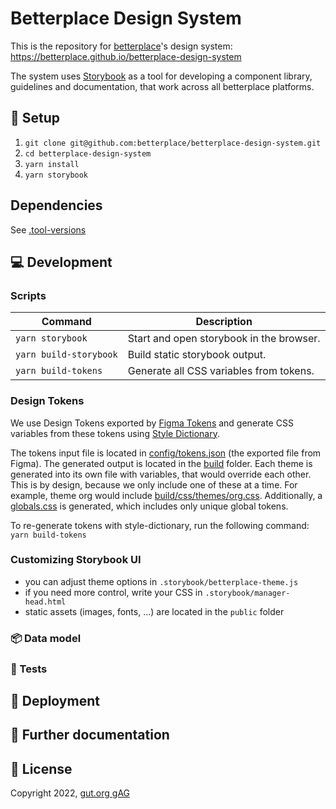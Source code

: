 # Betterplace Design System

This is the repository for [betterplace](https://www.betterplace.org/)'s design system: https://betterplace.github.io/betterplace-design-system

The system uses [Storybook](https://storybook.js.org/) as a tool for developing a component library, guidelines and documentation, that work across all betterplace platforms.

## 🔧 Setup

1. `git clone git@github.com:betterplace/betterplace-design-system.git`
2. `cd betterplace-design-system`
3. `yarn install`
4. `yarn storybook`

## Dependencies

See [.tool-versions](.tool-versions)

## 💻 Development

### Scripts

| Command                | Description                              |
| ---------------------- | ---------------------------------------- |
| `yarn storybook`       | Start and open storybook in the browser. |
| `yarn build-storybook` | Build static storybook output.           |
| `yarn build-tokens`    | Generate all CSS variables from tokens.  |

### Design Tokens

We use Design Tokens exported by [Figma Tokens](https://docs.tokens.studio/) and generate CSS variables from these tokens using [Style Dictionary](https://amzn.github.io/style-dictionary/#/).

The tokens input file is located in [config/tokens.json](config/tokens.json) (the exported file from Figma). The generated output is located in the [build](build) folder. Each theme is generated into its own file with variables, that would override each other. This is by design, because we only include one of these at a time. For example, theme org would include [build/css/themes/org.css](build/css/themes/org.css). Additionally, a [globals.css](build/css/globals.css) is generated, which includes only unique global tokens.

To re-generate tokens with style-dictionary, run the following command: `yarn build-tokens`

### Customizing Storybook UI

- you can adjust theme options in `.storybook/betterplace-theme.js`
- if you need more control, write your CSS in `.storybook/manager-head.html`
- static assets (images, fonts, ...) are located in the `public` folder

### 📦 Data model

### 🧪 Tests

## 🚢 Deployment

## 📒 Further documentation

## 📖 License

Copyright 2022, [gut.org gAG](https://gut.org)
